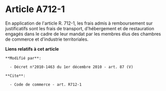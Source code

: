 # Article A712-1

En application de l'article R. 712-1, les frais admis à remboursement sur justificatifs sont les frais de transport,
d'hébergement et de restauration engagés dans le cadre de leur mandat par les membres élus des      chambres de commerce et
d'industrie territoriales.

**Liens relatifs à cet article**

	**Modifié par**:

	  - Décret n°2010-1463 du 1er décembre 2010 - art. 87 (V)

	**Cite**:

	  - Code de commerce - art. R712-1
